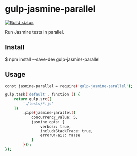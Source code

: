 # gulp-jasmine-parallel

[![Build status](https://api.travis-ci.org/YurgenUA/gulp-jasmine-parallel.svg?branch=master)](https://api.travis-ci.org/YurgenUA/gulp-jasmine-parallel)

Run Jasmine tests in parallel.

## Install
$ npm install --save-dev gulp-jasmine-parallel

## Usage
```bash
const jasmine-parallel = require('gulp-jasmine-parallel');

gulp.task('default', function () {
    return gulp.src([
        './tests/*.js'
    ])
        .pipe(jasmine-parallel({
            concurrency_value: 5,
            jasmine_opts: {
                verbose: true,
                includeStackTrace: true,
                errorOnFail: false
            }
        }));
});
```

